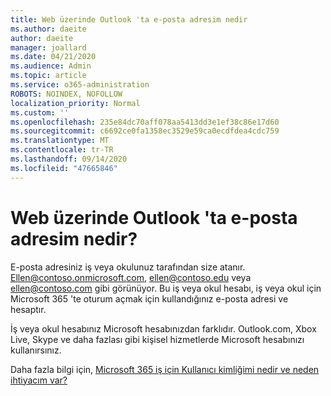```yaml
---
title: Web üzerinde Outlook 'ta e-posta adresim nedir
ms.author: daeite
author: daeite
manager: joallard
ms.date: 04/21/2020
ms.audience: Admin
ms.topic: article
ms.service: o365-administration
ROBOTS: NOINDEX, NOFOLLOW
localization_priority: Normal
ms.custom: ''
ms.openlocfilehash: 235e84dc70aff078aa5413dd3e1ef38c86e17d60
ms.sourcegitcommit: c6692ce0fa1358ec3529e59ca0ecdfdea4cdc759
ms.translationtype: MT
ms.contentlocale: tr-TR
ms.lasthandoff: 09/14/2020
ms.locfileid: "47665846"
---
```

# <a name="what-is-my-email-address-in-outlook-on-the-web"></a>Web üzerinde Outlook 'ta e-posta adresim nedir?

E-posta adresiniz iş veya okulunuz tarafından size atanır. Ellen@contoso.onmicrosoft.com, ellen@contoso.edu veya ellen@contoso.com gibi görünüyor. Bu iş veya okul hesabı, iş veya okul için Microsoft 365 'te oturum açmak için kullandığınız e-posta adresi ve hesaptır.

İş veya okul hesabınız Microsoft hesabınızdan farklıdır. Outlook.com, Xbox Live, Skype ve daha fazlası gibi kişisel hizmetlerde Microsoft hesabınızı kullanırsınız.

Daha fazla bilgi için, [Microsoft 365 iş için Kullanıcı kimliğimi nedir ve neden ihtiyacım var?](https://support.office.com/article/37da662b-5da6-4b56-a091-2731b2ecc8b4)